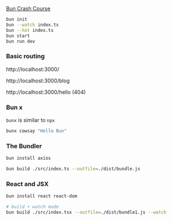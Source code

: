 [Bun Crash Course](https://youtu.be/U4JVw8K19uY?si=x0j53Ixv3AdF8LRd)

```sh
bun init
bun --watch index.ts
bun --hot index.ts
bun start
bun run dev
```

### Basic routing

http://localhost:3000/

http://localhost:3000/blog

http://localhost:3000/hello (404)

### Bun x

`bunx` is similar to `npx`

```sh
bunx cowsay "Hello Bun"
```

### The Bundler

```sh
bun install axios

bun build ./src/index.ts --outfile=./dist/bundle.js
```

### React and JSX

```sh
bun install react react-dom

# build + watch mode
bun build ./src/index.tsx --outfile=./dist/bundle1.js --watch
```

<br>
